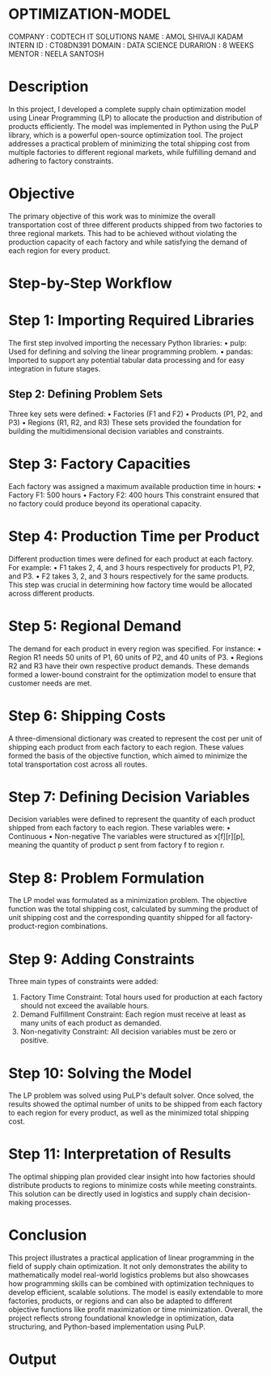 # OPTIMIZATION-MODEL

COMPANY : CODTECH IT SOLUTIONS 
NAME : AMOL SHIVAJI KADAM 
INTERN ID : CT08DN391 
DOMAIN : DATA SCIENCE 
DURARION : 8 WEEKS 
MENTOR : NEELA SANTOSH

# Description

In this project, I developed a complete supply chain optimization model using Linear Programming (LP) to allocate the production and distribution of products efficiently. The model was implemented in Python using the PuLP library, which is a powerful open-source optimization tool. The project addresses a practical problem of minimizing the total shipping cost from multiple factories to different regional markets, while fulfilling demand and adhering to factory constraints.
# Objective
The primary objective of this work was to minimize the overall transportation cost of three different products shipped from two factories to three regional markets. This had to be achieved without violating the production capacity of each factory and while satisfying the demand of each region for every product.

# Step-by-Step Workflow
# Step 1: Importing Required Libraries
The first step involved importing the necessary Python libraries:
•	pulp: Used for defining and solving the linear programming problem.
•	pandas: Imported to support any potential tabular data processing and for easy integration in future stages.
## Step 2: Defining Problem Sets
Three key sets were defined:
•	Factories (F1 and F2)
•	Products (P1, P2, and P3)
•	Regions (R1, R2, and R3)
These sets provided the foundation for building the multidimensional decision variables and constraints.
# Step 3: Factory Capacities
Each factory was assigned a maximum available production time in hours:
•	Factory F1: 500 hours
•	Factory F2: 400 hours
This constraint ensured that no factory could produce beyond its operational capacity.
# Step 4: Production Time per Product
Different production times were defined for each product at each factory. For example:
•	F1 takes 2, 4, and 3 hours respectively for products P1, P2, and P3.
•	F2 takes 3, 2, and 3 hours respectively for the same products.
This step was crucial in determining how factory time would be allocated across different products.
# Step 5: Regional Demand
The demand for each product in every region was specified. For instance:
•	Region R1 needs 50 units of P1, 60 units of P2, and 40 units of P3.
•	Regions R2 and R3 have their own respective product demands.
These demands formed a lower-bound constraint for the optimization model to ensure that customer needs are met.
# Step 6: Shipping Costs
A three-dimensional dictionary was created to represent the cost per unit of shipping each product from each factory to each region. These values formed the basis of the objective function, which aimed to minimize the total transportation cost across all routes.
# Step 7: Defining Decision Variables
Decision variables were defined to represent the quantity of each product shipped from each factory to each region. These variables were:
•	Continuous
•	Non-negative
The variables were structured as x[f][r][p], meaning the quantity of product p sent from factory f to region r.
# Step 8: Problem Formulation
The LP model was formulated as a minimization problem. The objective function was the total shipping cost, calculated by summing the product of unit shipping cost and the corresponding quantity shipped for all factory-product-region combinations.
# Step 9: Adding Constraints
Three main types of constraints were added:
1.	Factory Time Constraint: Total hours used for production at each factory should not exceed the available hours.
2.	Demand Fulfillment Constraint: Each region must receive at least as many units of each product as demanded.
3.	Non-negativity Constraint: All decision variables must be zero or positive.
# Step 10: Solving the Model
The LP problem was solved using PuLP's default solver. Once solved, the results showed the optimal number of units to be shipped from each factory to each region for every product, as well as the minimized total shipping cost.
# Step 11: Interpretation of Results
The optimal shipping plan provided clear insight into how factories should distribute products to regions to minimize costs while meeting constraints. This solution can be directly used in logistics and supply chain decision-making processes.

# Conclusion
This project illustrates a practical application of linear programming in the field of supply chain optimization. It not only demonstrates the ability to mathematically model real-world logistics problems but also showcases how programming skills can be combined with optimization techniques to develop efficient, scalable solutions. The model is easily extendable to more factories, products, or regions and can also be adapted to different objective functions like profit maximization or time minimization.
Overall, the project reflects strong foundational knowledge in optimization, data structuring, and Python-based implementation using PuLP.

# Output


